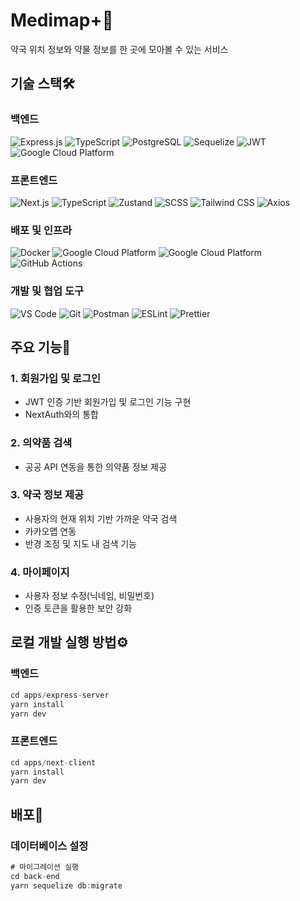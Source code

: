 # Medimap+🏥

약국 위치 정보와 약물 정보를 한 곳에 모아볼 수 있는 서비스

## 기술 스택🛠️

### 백엔드
<img src="https://img.shields.io/badge/Express.js-000000?style=for-the-badge&logo=express&logoColor=white" alt="Express.js"/> <img src="https://img.shields.io/badge/TypeScript-3178C6?style=for-the-badge&logo=typescript&logoColor=white" alt="TypeScript"/> <img src="https://img.shields.io/badge/PostgreSQL-4169E1?style=for-the-badge&logo=postgresql&logoColor=white" alt="PostgreSQL"/> <img src="https://img.shields.io/badge/Sequelize-52B0E7?style=for-the-badge&logo=sequelize&logoColor=white" alt="Sequelize"/> <img src="https://img.shields.io/badge/JWT-000000?style=for-the-badge&logo=jsonwebtokens&logoColor=white" alt="JWT"/> <img src="https://img.shields.io/badge/Google_Cloud_Platform-4285F4?style=for-the-badge&logo=google-cloud&logoColor=white" alt="Google Cloud Platform"/>

### 프론트엔드
<img src="https://img.shields.io/badge/Next.js-000000?style=for-the-badge&logo=next.js&logoColor=white" alt="Next.js"/> <img src="https://img.shields.io/badge/TypeScript-3178C6?style=for-the-badge&logo=typescript&logoColor=white" alt="TypeScript"/> <img src="https://img.shields.io/badge/Zustand-000000?style=for-the-badge&logo=zustand&logoColor=white" alt="Zustand"/> <img src="https://img.shields.io/badge/SCSS-CC6699?style=for-the-badge&logo=sass&logoColor=white" alt="SCSS"/> <img src="https://img.shields.io/badge/Tailwind_CSS-06B6D4?style=for-the-badge&logo=tailwindcss&logoColor=white" alt="Tailwind CSS"/> <img src="https://img.shields.io/badge/Axios-5A29E4?style=for-the-badge&logo=axios&logoColor=white" alt="Axios"/>

### 배포 및 인프라
<img src="https://img.shields.io/badge/Docker-2496ED?style=for-the-badge&logo=docker&logoColor=white" alt="Docker"/> <img src="https://img.shields.io/badge/GCP_App_Engine-4285F4?style=for-the-badge&logo=google-cloud&logoColor=white" alt="Google Cloud Platform"/> <img src="https://img.shields.io/badge/GCP_Cloud_SQL-4285F4?style=for-the-badge&logo=google-cloud&logoColor=white" alt="Google Cloud Platform"/> <img src="https://img.shields.io/badge/GitHub_Actions-2088FF?style=for-the-badge&logo=github-actions&logoColor=white" alt="GitHub Actions"/>

### 개발 및 협업 도구
<img src="https://img.shields.io/badge/VS_Code-007ACC?style=for-the-badge&logo=visual-studio-code&logoColor=white" alt="VS Code"/> <img src="https://img.shields.io/badge/Git-F05032?style=for-the-badge&logo=git&logoColor=white" alt="Git"/> <img src="https://img.shields.io/badge/Postman-FF6C37?style=for-the-badge&logo=postman&logoColor=white" alt="Postman"/> <img src="https://img.shields.io/badge/ESLint-4B32C3?style=for-the-badge&logo=eslint&logoColor=white" alt="ESLint"/> <img src="https://img.shields.io/badge/Prettier-F7B93E?style=for-the-badge&logo=prettier&logoColor=white" alt="Prettier"/>

## 주요 기능🚀

### 1. 회원가입 및 로그인
- JWT 인증 기반 회원가입 및 로그인 기능 구현
- NextAuth와의 통합

###  2. 의약품 검색
- 공공 API 연동을 통한 의약품 정보 제공

###  3. 약국 정보 제공
- 사용자의 현재 위치 기반 가까운 약국 검색
- 카카오맵 연동
- 반경 조정 및 지도 내 검색 기능

###  4. 마이페이지 
- 사용자 정보 수정(닉네임, 비밀번호)
- 인증 토큰을 활용한 보안 강화

## 로컬 개발 실행 방법⚙️
### 백엔드
```js
cd apps/express-server
yarn install
yarn dev
```

### 프론트엔드 

```js
cd apps/next-client
yarn install
yarn dev
```

## 배포🚢

### 데이터베이스 설정 
```js
# 마이그레이션 실행
cd back-end
yarn sequelize db:migrate
```
